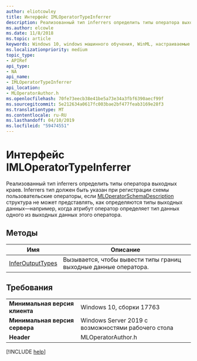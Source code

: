 ```yaml
---
author: eliotcowley
title: Интерфейс IMLOperatorTypeInferrer
description: Реализованный тип inferrers определить типы оператора выходных краев.
ms.author: elcowle
ms.date: 11/8/2018
ms.topic: article
keywords: Windows 10, windows машинного обучения, WinML, настраиваемые операторы, IMLOperatorTypeInferrer
ms.localizationpriority: medium
topic_type:
- APIRef
api_type:
- NA
api_name:
- IMLOperatorTypeInferrer
api_location:
- MLOperatorAuthor.h
ms.openlocfilehash: 70fe73eecb38e41be5a73e34a3fbf6390aecf99f
ms.sourcegitcommit: 5e212634a0617fc003bae2bf477feab3169e28f3
ms.translationtype: MT
ms.contentlocale: ru-RU
ms.lasthandoff: 04/10/2019
ms.locfileid: "59474551"
---
```

# <a name="imloperatortypeinferrer-interface"></a>Интерфейс IMLOperatorTypeInferrer

Реализованный тип inferrers определить типы оператора выходных краев. Inferrers тип должен быть указан при регистрации схемы пользовательские операторы, если [MLOperatorSchemaDescription](MLOperatorSchemaDescription.md) структура не может представлять, как определяются типы выходных данных&mdash;например, когда атрибут оператор определяет тип данных одного из выходных данных этого оператора.

## <a name="methods"></a>Методы

| Имя | Описание |
|------|-------------|
| [InferOutputTypes](IMLOperatorTypeInferrer_InferOutputTypes.md) | Вызывается, чтобы вывести типы границ выходные данные оператора. |

## <a name="requirements"></a>Требования

| | |
|-|-|
| **Минимальная версия клиента** | Windows 10, сборки 17763 |
| **Минимальная версия сервера** | Windows Server 2019 с возможностями рабочего стола |
| **Header** | MLOperatorAuthor.h |

[!INCLUDE [help](../includes/get-help.md)]
